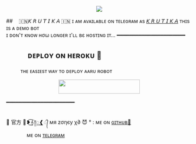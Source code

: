 
<p align="center">
  <img src="https://telegra.ph//file/29945edbbbe0b1cd21009.jpg">
</p>

##ㅤ 🇮🇳𝘒 𝘙 𝘜 𝘛 𝘐 𝘒 𝘈 🇮🇳
ɪ ᴀᴍ ᴀᴠᴀɪʟᴀʙʟᴇ ᴏɴ ᴛᴇʟᴇɢʀᴀᴍ ᴀs [𝘒 𝘙 𝘜 𝘛 𝘐 𝘒 𝘈](https://t.me/MISS_AARU_ROBOT)
ᴛʜɪs ɪs ᴀ ᴅᴇᴍᴏ ʙᴏᴛ <br> ɪ ᴅᴏɴ'ᴛ ᴋɴᴏᴡ нσω ʟᴏɴɢᴇʀ ɪ'ʟʟ вε ʜᴏsᴛɪɴɢ ɪᴛ​...
━━━━━━━━━━━━━━━━━━━━━━
## ㅤㅤㅤᴅᴇᴘʟᴏʏ ᴏɴ ʜᴇʀᴏᴋᴜ​ 🚀
ㅤㅤㅤᴛʜᴇ ᴇᴀsɪᴇsᴛ ᴡᴀʏ ᴛᴏ ᴅᴇᴘʟᴏʏ ᴀᴀʀᴜ ʀᴏʙᴏᴛ​
<p align="center"><a href="https://heroku.com/deploy?template=https://github.com/chiranjib/fommbot"> <img src="https://img.shields.io/badge/Deploy%20To%20Heroku-black?style=for-the-badge&logo=heroku" width="220" height="38.45"/></a></p>
 ━━━━━━━━━━━━━━━━━━━━━━

##
🌹 官方 🥀❥͜͡𝄟༎꯭❰᭄ мя zσηєу χ∂ 😈 °  : ᴍᴇ ᴏɴ [ɢɪᴛʜᴜʙ💞](https://github.com/chiranjib)ㅤㅤㅤㅤㅤㅤㅤㅤㅤㅤㅤㅤㅤㅤㅤㅤ ᴍᴇ ᴏɴ [ᴛᴇʟᴇɢʀᴀᴍ](https://telegram.me/FULL_ON_MOJ_MASTI)

